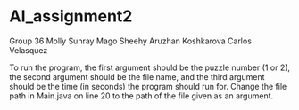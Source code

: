 # AI_assignment2

Group 36
Molly Sunray
Mago Sheehy
Aruzhan Koshkarova
Carlos Velasquez

To run the program, the first argument should be the puzzle number (1 or 2), the second argument should be the file name, and the third argument should be the time (in seconds) the program should run for.
Change the file path in Main.java on line 20 to the path of the file given as an argument.
